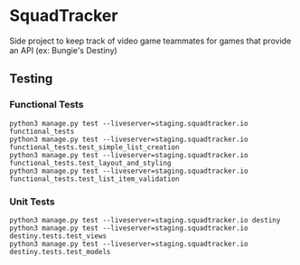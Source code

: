SquadTracker
=============
Side project to keep track of video game teammates for games that provide an API (ex: Bungie's Destiny)

## Testing
### Functional Tests
	python3 manage.py test --liveserver=staging.squadtracker.io functional_tests
	python3 manage.py test --liveserver=staging.squadtracker.io functional_tests.test_simple_list_creation
	python3 manage.py test --liveserver=staging.squadtracker.io functional_tests.test_layout_and_styling
	python3 manage.py test --liveserver=staging.squadtracker.io functional_tests.test_list_item_validation

### Unit Tests
	python3 manage.py test --liveserver=staging.squadtracker.io destiny
	python3 manage.py test --liveserver=staging.squadtracker.io destiny.tests.test_views
	python3 manage.py test --liveserver=staging.squadtracker.io destiny.tests.test_models